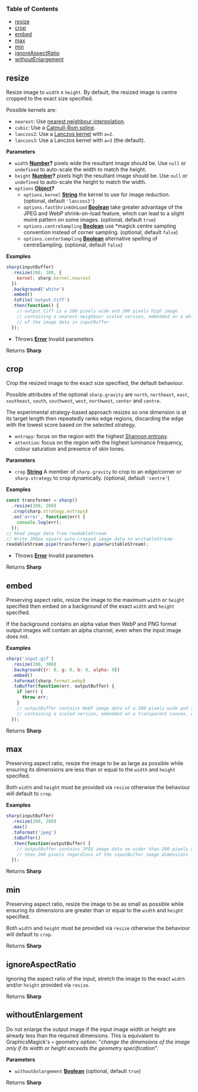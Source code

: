 <!-- Generated by documentation.js. Update this documentation by updating the source code. -->

### Table of Contents

-   [resize](#resize)
-   [crop](#crop)
-   [embed](#embed)
-   [max](#max)
-   [min](#min)
-   [ignoreAspectRatio](#ignoreaspectratio)
-   [withoutEnlargement](#withoutenlargement)

## resize

Resize image to `width` x `height`.
By default, the resized image is centre cropped to the exact size specified.

Possible kernels are:

-   `nearest`: Use [nearest neighbour interpolation](http://en.wikipedia.org/wiki/Nearest-neighbor_interpolation).
-   `cubic`: Use a [Catmull-Rom spline](https://en.wikipedia.org/wiki/Centripetal_Catmull%E2%80%93Rom_spline).
-   `lanczos2`: Use a [Lanczos kernel](https://en.wikipedia.org/wiki/Lanczos_resampling#Lanczos_kernel) with `a=2`.
-   `lanczos3`: Use a Lanczos kernel with `a=3` (the default).

**Parameters**

-   `width` **[Number](https://developer.mozilla.org/en-US/docs/Web/JavaScript/Reference/Global_Objects/Number)?** pixels wide the resultant image should be. Use `null` or `undefined` to auto-scale the width to match the height.
-   `height` **[Number](https://developer.mozilla.org/en-US/docs/Web/JavaScript/Reference/Global_Objects/Number)?** pixels high the resultant image should be. Use `null` or `undefined` to auto-scale the height to match the width.
-   `options` **[Object](https://developer.mozilla.org/en-US/docs/Web/JavaScript/Reference/Global_Objects/Object)?** 
    -   `options.kernel` **[String](https://developer.mozilla.org/en-US/docs/Web/JavaScript/Reference/Global_Objects/String)** the kernel to use for image reduction. (optional, default `'lanczos3'`)
    -   `options.fastShrinkOnLoad` **[Boolean](https://developer.mozilla.org/en-US/docs/Web/JavaScript/Reference/Global_Objects/Boolean)** take greater advantage of the JPEG and WebP shrink-on-load feature, which can lead to a slight moiré pattern on some images. (optional, default `true`)
    -   `options.centreSampling` **[Boolean](https://developer.mozilla.org/en-US/docs/Web/JavaScript/Reference/Global_Objects/Boolean)** use \*magick centre sampling convention instead of corner sampling. (optional, default `false`)
    -   `options.centerSampling` **[Boolean](https://developer.mozilla.org/en-US/docs/Web/JavaScript/Reference/Global_Objects/Boolean)** alternative spelling of centreSampling. (optional, default `false`)

**Examples**

```javascript
sharp(inputBuffer)
  .resize(200, 300, {
    kernel: sharp.kernel.nearest
  })
  .background('white')
  .embed()
  .toFile('output.tiff')
  .then(function() {
    // output.tiff is a 200 pixels wide and 300 pixels high image
    // containing a nearest-neighbour scaled version, embedded on a white canvas,
    // of the image data in inputBuffer
  });
```

-   Throws **[Error](https://developer.mozilla.org/en-US/docs/Web/JavaScript/Reference/Global_Objects/Error)** Invalid parameters

Returns **Sharp** 

## crop

Crop the resized image to the exact size specified, the default behaviour.

Possible attributes of the optional `sharp.gravity` are `north`, `northeast`, `east`, `southeast`, `south`,
`southwest`, `west`, `northwest`, `center` and `centre`.

The experimental strategy-based approach resizes so one dimension is at its target length
then repeatedly ranks edge regions, discarding the edge with the lowest score based on the selected strategy.

-   `entropy`: focus on the region with the highest [Shannon entropy](https://en.wikipedia.org/wiki/Entropy_%28information_theory%29).
-   `attention`: focus on the region with the highest luminance frequency, colour saturation and presence of skin tones.

**Parameters**

-   `crop` **[String](https://developer.mozilla.org/en-US/docs/Web/JavaScript/Reference/Global_Objects/String)** A member of `sharp.gravity` to crop to an edge/corner or `sharp.strategy` to crop dynamically. (optional, default `'centre'`)

**Examples**

```javascript
const transformer = sharp()
  .resize(200, 200)
  .crop(sharp.strategy.entropy)
  .on('error', function(err) {
    console.log(err);
  });
// Read image data from readableStream
// Write 200px square auto-cropped image data to writableStream
readableStream.pipe(transformer).pipe(writableStream);
```

-   Throws **[Error](https://developer.mozilla.org/en-US/docs/Web/JavaScript/Reference/Global_Objects/Error)** Invalid parameters

Returns **Sharp** 

## embed

Preserving aspect ratio, resize the image to the maximum `width` or `height` specified
then embed on a background of the exact `width` and `height` specified.

If the background contains an alpha value then WebP and PNG format output images will
contain an alpha channel, even when the input image does not.

**Examples**

```javascript
sharp('input.gif')
  .resize(200, 300)
  .background({r: 0, g: 0, b: 0, alpha: 0})
  .embed()
  .toFormat(sharp.format.webp)
  .toBuffer(function(err, outputBuffer) {
    if (err) {
      throw err;
    }
    // outputBuffer contains WebP image data of a 200 pixels wide and 300 pixels high
    // containing a scaled version, embedded on a transparent canvas, of input.gif
  });
```

Returns **Sharp** 

## max

Preserving aspect ratio, resize the image to be as large as possible
while ensuring its dimensions are less than or equal to the `width` and `height` specified.

Both `width` and `height` must be provided via `resize` otherwise the behaviour will default to `crop`.

**Examples**

```javascript
sharp(inputBuffer)
  .resize(200, 200)
  .max()
  .toFormat('jpeg')
  .toBuffer()
  .then(function(outputBuffer) {
    // outputBuffer contains JPEG image data no wider than 200 pixels and no higher
    // than 200 pixels regardless of the inputBuffer image dimensions
  });
```

Returns **Sharp** 

## min

Preserving aspect ratio, resize the image to be as small as possible
while ensuring its dimensions are greater than or equal to the `width` and `height` specified.

Both `width` and `height` must be provided via `resize` otherwise the behaviour will default to `crop`.

Returns **Sharp** 

## ignoreAspectRatio

Ignoring the aspect ratio of the input, stretch the image to
the exact `width` and/or `height` provided via `resize`.

Returns **Sharp** 

## withoutEnlargement

Do not enlarge the output image if the input image width _or_ height are already less than the required dimensions.
This is equivalent to GraphicsMagick's `>` geometry option:
"_change the dimensions of the image only if its width or height exceeds the geometry specification_".

**Parameters**

-   `withoutEnlargement` **[Boolean](https://developer.mozilla.org/en-US/docs/Web/JavaScript/Reference/Global_Objects/Boolean)**  (optional, default `true`)

Returns **Sharp** 
